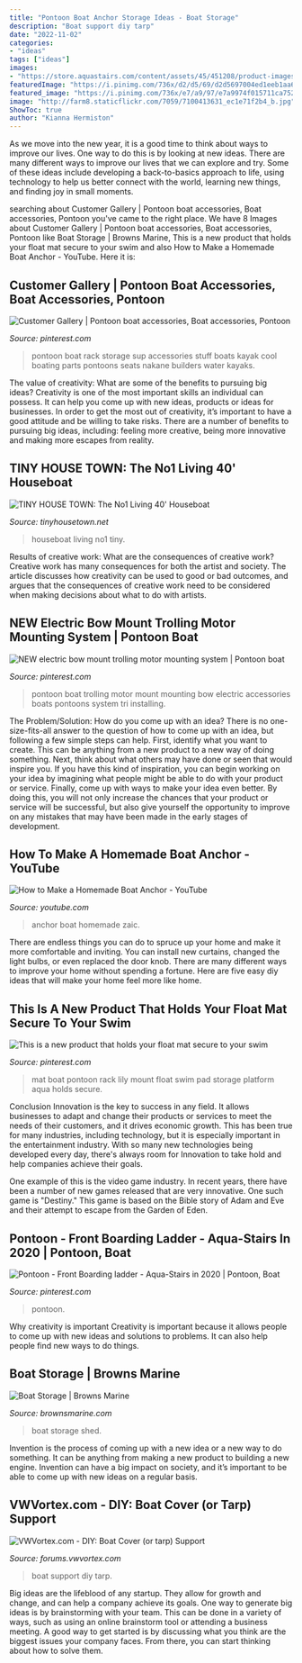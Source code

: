 ```yaml
---
title: "Pontoon Boat Anchor Storage Ideas - Boat Storage"
description: "Boat support diy tarp"
date: "2022-11-02"
categories:
- "ideas"
tags: ["ideas"]
images:
- "https://store.aquastairs.com/content/assets/45/451208/product-images/front_1.JPG"
featuredImage: "https://i.pinimg.com/736x/d2/d5/69/d2d5697004ed1eeb1aa6a3bfee3755b0--pontoon-boat-ideas-pontoon-stuff.jpg"
featured_image: "https://i.pinimg.com/736x/e7/a9/97/e7a9974f015711ca7523c244859ef7f5.jpg"
image: "http://farm8.staticflickr.com/7059/7100413631_ec1e71f2b4_b.jpg"
ShowToc: true
author: "Kianna Hermiston"
---
```



As we move into the new year, it is a good time to think about ways to improve our lives. One way to do this is by looking at new ideas. There are many different ways to improve our lives that we can explore and try. Some of these ideas include developing a back-to-basics approach to life, using technology to help us better connect with the world, learning new things, and finding joy in small moments.

	

		
searching about Customer Gallery | Pontoon boat accessories, Boat accessories, Pontoon you've came to the right place. We have 8 Images about Customer Gallery | Pontoon boat accessories, Boat accessories, Pontoon like Boat Storage | Browns Marine, This is a new product that holds your float mat secure to your swim and also How to Make a Homemade Boat Anchor - YouTube. Here it is:
		
    
## Customer Gallery | Pontoon Boat Accessories, Boat Accessories, Pontoon

<img loading=lazy src="https://i.pinimg.com/736x/d2/d5/69/d2d5697004ed1eeb1aa6a3bfee3755b0--pontoon-boat-ideas-pontoon-stuff.jpg" onerror="this.onerror=null;this.src='https://tse2.mm.bing.net/th?id=OIP.V7xIQmfvpZ3-HZGLcKEepgHaJ3&amp;pid=15.1';" alt="Customer Gallery | Pontoon boat accessories, Boat accessories, Pontoon">

_Source: pinterest.com_

>pontoon boat rack storage sup accessories stuff boats kayak cool boating parts pontoons seats nakane builders water kayaks. 

	

The value of creativity: What are some of the benefits to pursuing big ideas?
Creativity is one of the most important skills an individual can possess. It can help you come up with new ideas, products or ideas for businesses. In order to get the most out of creativity, it’s important to have a good attitude and be willing to take risks. There are a number of benefits to pursuing big ideas, including: feeling more creative, being more innovative and making more escapes from reality.

    
## TINY HOUSE TOWN: The No1 Living 40&#039; Houseboat

<img loading=lazy src="https://2.bp.blogspot.com/-qScHRTc2vIY/WmdvJXxcAgI/AAAAAAAAgww/JMRXwSifn9kfNAYsJa1aJbUXBcm-feb8wCLcBGAs/w1200-h630-p-k-no-nu/no1-houseboat-1.jpg" onerror="this.onerror=null;this.src='https://tse3.mm.bing.net/th?id=OIP.fCKsuVXOIbHIHVbZwBexmwHaD5&amp;pid=15.1';" alt="TINY HOUSE TOWN: The No1 Living 40&#039; Houseboat">

_Source: tinyhousetown.net_

>houseboat living no1 tiny. 

	

Results of creative work: What are the consequences of creative work?
Creative work has many consequences for both the artist and society. The article discusses how creativity can be used to good or bad outcomes, and argues that the consequences of creative work need to be considered when making decisions about what to do with artists.

    
## NEW Electric Bow Mount Trolling Motor Mounting System | Pontoon Boat

<img loading=lazy src="https://i.pinimg.com/736x/c2/ea/0a/c2ea0a7e936b737c9b4aef9f999e4afa.jpg" onerror="this.onerror=null;this.src='https://tse1.mm.bing.net/th?id=OIP.9fH-g56hFRAhjTWbLO56YwHaNK&amp;pid=15.1';" alt="NEW electric bow mount trolling motor mounting system | Pontoon boat">

_Source: pinterest.com_

>pontoon boat trolling motor mount mounting bow electric accessories boats pontoons system tri installing. 

	

The Problem/Solution: How do you come up with an idea?
There is no one-size-fits-all answer to the question of how to come up with an idea, but following a few simple steps can help. First, identify what you want to create. This can be anything from a new product to a new way of doing something. Next, think about what others may have done or seen that would inspire you. If you have this kind of inspiration, you can begin working on your idea by imagining what people might be able to do with your product or service. Finally, come up with ways to make your idea even better. By doing this, you will not only increase the chances that your product or service will be successful, but also give yourself the opportunity to improve on any mistakes that may have been made in the early stages of development.

    
## How To Make A Homemade Boat Anchor - YouTube

<img loading=lazy src="http://i.ytimg.com/vi/cPInO9_zaIc/maxresdefault.jpg" onerror="this.onerror=null;this.src='https://tse2.mm.bing.net/th?id=OIP.Av_InitVYmK4IkP-jxODtwHaEK&amp;pid=15.1';" alt="How to Make a Homemade Boat Anchor - YouTube">

_Source: youtube.com_

>anchor boat homemade zaic. 

	

There are endless things you can do to spruce up your home and make it more comfortable and inviting. You can install new curtains, changed the light bulbs, or even replaced the door knob. There are many different ways to improve your home without spending a fortune. Here are five easy diy ideas that will make your home feel more like home.

    
## This Is A New Product That Holds Your Float Mat Secure To Your Swim

<img loading=lazy src="https://i.pinimg.com/736x/e7/a9/97/e7a9974f015711ca7523c244859ef7f5.jpg" onerror="this.onerror=null;this.src='https://tse3.mm.bing.net/th?id=OIP.MZFqU_VBpPntzbNw62ASlwAAAA&amp;pid=15.1';" alt="This is a new product that holds your float mat secure to your swim">

_Source: pinterest.com_

>mat boat pontoon rack lily mount float swim pad storage platform aqua holds secure. 

	

Conclusion
Innovation is the key to success in any field. It allows businesses to adapt and change their products or services to meet the needs of their customers, and it drives economic growth.
This has been true for many industries, including technology, but it is especially important in the entertainment industry. With so many new technologies being developed every day, there's always room for Innovation to take hold and help companies achieve their goals.

One example of this is the video game industry. In recent years, there have been a number of new games released that are very innovative. One such game is "Destiny." This game is based on the Bible story of Adam and Eve and their attempt to escape from the Garden of Eden.

    
## Pontoon - Front Boarding Ladder - Aqua-Stairs In 2020 | Pontoon, Boat

<img loading=lazy src="https://store.aquastairs.com/content/assets/45/451208/product-images/front_1.JPG" onerror="this.onerror=null;this.src='https://tse1.mm.bing.net/th?id=OIP.X_DGoYhcZzJAdzEpi24oNwHaFj&amp;pid=15.1';" alt="Pontoon - Front Boarding ladder - Aqua-Stairs in 2020 | Pontoon, Boat">

_Source: pinterest.com_

>pontoon. 

	

Why creativity is important
Creativity is important because it allows people to come up with new ideas and solutions to problems. It can also help people find new ways to do things.

    
## Boat Storage | Browns Marine

<img loading=lazy src="http://brownsmarine.com/wp-content/uploads/2012/04/Boat-storage.jpg" onerror="this.onerror=null;this.src='https://tse3.mm.bing.net/th?id=OIP.fYXTzd2IJVzcdICULD6AkwHaDC&amp;pid=15.1';" alt="Boat Storage | Browns Marine">

_Source: brownsmarine.com_

>boat storage shed. 

	

Invention is the process of coming up with a new idea or a new way to do something. It can be anything from making a new product to building a new engine. Invention can have a big impact on society, and it’s important to be able to come up with new ideas on a regular basis.

    
## VWVortex.com - DIY: Boat Cover (or Tarp) Support

<img loading=lazy src="http://farm8.staticflickr.com/7059/7100413631_ec1e71f2b4_b.jpg" onerror="this.onerror=null;this.src='https://tse2.mm.bing.net/th?id=OIP.8KSIhd4BukKdk_-saJO-SQHaJ6&amp;pid=15.1';" alt="VWVortex.com - DIY: Boat Cover (or tarp) Support">

_Source: forums.vwvortex.com_

>boat support diy tarp. 

	

Big ideas are the lifeblood of any startup. They allow for growth and change, and can help a company achieve its goals. One way to generate big ideas is by brainstorming with your team. This can be done in a variety of ways, such as using an online brainstorm tool or attending a business meeting. A good way to get started is by discussing what you think are the biggest issues your company faces. From there, you can start thinking about how to solve them.

